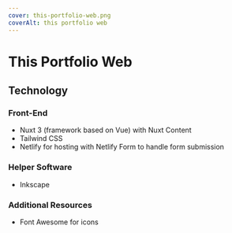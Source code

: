 ```yaml
---
cover: this-portfolio-web.png
coverAlt: this portfolio web
---
```


# This Portfolio Web

## Technology

### Front-End

- Nuxt 3 (framework based on Vue) with Nuxt Content
- Tailwind CSS
- Netlify for hosting with Netlify Form to handle form submission

### Helper Software
- Inkscape

### Additional Resources
- Font Awesome for icons